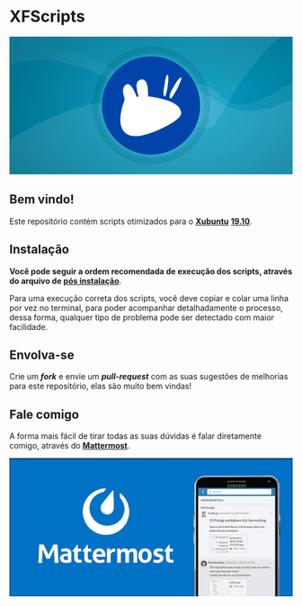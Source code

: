 # XFScripts

![powered-by-xubuntu](images/xubuntu-banner.png)

## Bem vindo!

Este repositório contém scripts otimizados para o [**Xubuntu**](https://xubuntu.org) [**19.10**](https://xubuntu.org/release/19-10/).

## Instalação

**Você pode seguir a ordem recomendada de execução dos scripts, através do arquivo de [**pós instalação**](postinst.md)**.

Para uma execução correta dos scripts, você deve copiar e colar uma linha por vez no terminal, para poder acompanhar detalhadamente o processo, dessa forma, qualquer tipo de problema pode ser detectado com maior facilidade.

## Envolva-se

Crie um _**fork**_ e envie um _**pull-request**_ com as suas sugestões de melhorias para este repositório, elas são muito bem vindas!

## Fale comigo

A forma mais fácil de tirar todas as suas dúvidas é falar diretamente comigo, através do [**Mattermost**](https://rauldipeas-chat.herokuapp.com/chat/messages/@rauldipeas).

[![mattermost-banner](images/mattermost-banner.png)](https://rauldipeas-chat.herokuapp.com/chat/messages/@rauldipeas)